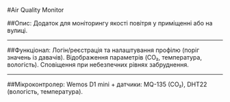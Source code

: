 #Air Quality Monitor

##Опис:
Додаток для моніторингу якості повітря у приміщенні або на вулиці. 

***
##Функціонал:
Логін/реєстрація та налаштування профілю (поріг значень із давачів).
Відображення параметрів (CO₂, температура, вологість).
Сповіщення при небезпечних рівнях забруднення.

***
##Мікроконтролер: 
Wemos D1 mini + датчики: MQ-135 (CO₂), DHT22 (вологість, температура).
